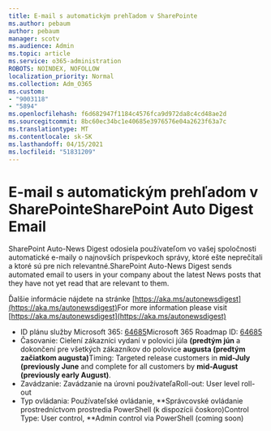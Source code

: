 ```yaml
---
title: E-mail s automatickým prehľadom v SharePointe
ms.author: pebaum
author: pebaum
manager: scotv
ms.audience: Admin
ms.topic: article
ms.service: o365-administration
ROBOTS: NOINDEX, NOFOLLOW
localization_priority: Normal
ms.collection: Adm_O365
ms.custom:
- "9003118"
- "5894"
ms.openlocfilehash: f6d682947f1184c4576fca9d972da8c4cd48ae2d
ms.sourcegitcommit: 8bc60ec34bc1e40685e3976576e04a2623f63a7c
ms.translationtype: MT
ms.contentlocale: sk-SK
ms.lasthandoff: 04/15/2021
ms.locfileid: "51831209"
---
```

# <a name="sharepoint-auto-digest-email"></a><span data-ttu-id="40b06-102">E-mail s automatickým prehľadom v SharePointe</span><span class="sxs-lookup"><span data-stu-id="40b06-102">SharePoint Auto Digest Email</span></span>

<span data-ttu-id="40b06-103">SharePoint Auto-News Digest odosiela používateľom vo vašej spoločnosti automatické e-maily o najnovších príspevkoch správy, ktoré ešte neprečítali a ktoré sú pre nich relevantné.</span><span class="sxs-lookup"><span data-stu-id="40b06-103">SharePoint Auto-News Digest sends automated email to users in your company about the latest News posts that they have not yet read that are relevant to them.</span></span>

<span data-ttu-id="40b06-104">Ďalšie informácie nájdete na stránke [https://aka.ms/autonewsdigest](https://aka.ms/autonewsdigest)</span><span class="sxs-lookup"><span data-stu-id="40b06-104">For more information please visit [https://aka.ms/autonewsdigest](https://aka.ms/autonewsdigest)</span></span>

- <span data-ttu-id="40b06-105">ID plánu služby Microsoft 365:  [64685](https://www.microsoft.com/microsoft-365/roadmap?filters=&featureid=64685)</span><span class="sxs-lookup"><span data-stu-id="40b06-105">Microsoft 365 Roadmap ID:  [64685](https://www.microsoft.com/microsoft-365/roadmap?filters=&featureid=64685)</span></span>
- <span data-ttu-id="40b06-106">Časovanie: Cielení zákazníci vydaní v polovici júla **(predtým jún** a dokončení pre všetkých zákazníkov do polovice **augusta (predtým začiatkom augusta)**</span><span class="sxs-lookup"><span data-stu-id="40b06-106">Timing: Targeted release customers in  **mid-July (previously June**  and complete for all customers by  **mid-August (previously early August)**.</span></span>
- <span data-ttu-id="40b06-107">Zavádzanie: Zavádzanie na úrovni používateľa</span><span class="sxs-lookup"><span data-stu-id="40b06-107">Roll-out: User level roll-out</span></span>
- <span data-ttu-id="40b06-108">Typ ovládania: Používateľské ovládanie, \*\*Správcovské ovládanie prostredníctvom prostredia PowerShell (k dispozícii čoskoro)</span><span class="sxs-lookup"><span data-stu-id="40b06-108">Control Type: User control,  \*\*Admin control via PowerShell (coming soon)</span></span>
